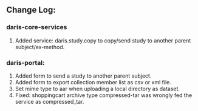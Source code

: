 
## Change Log:

### daris-core-services
1. Added service: daris.study.copy to copy/send study to another parent subject/ex-method.


### daris-portal:
1. Added form to send a study to another parent subject.
2. Added form to export collection member list as csv or xml file.
3. Set mime type to aar when uploading a local directory as dataset.
4. Fixed: shoppingcart archive type compressed-tar was wrongly fed the service as compressed_tar. 

